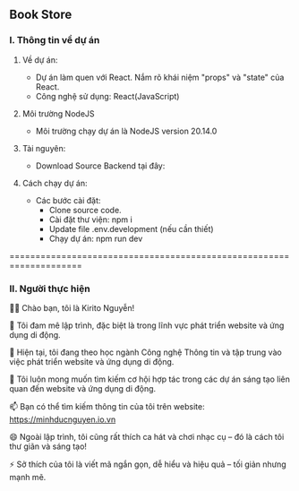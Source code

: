 ## Book Store

### I. Thông tin về dự án
1. Về dự án:
    - Dự án làm quen với React. Nắm rõ khái niệm "props" và "state" của React.
    - Công nghệ sử dụng: React(JavaScript)

2. Môi trường NodeJS
   - Môi trường chạy dự án là NodeJS version 20.14.0

3. Tài nguyên:
   - Download Source Backend tại đây: 

4. Cách chạy dự án:
   - Các bước cài đặt:
     + Clone source code.
     + Cài đặt thư viện: npm i
     + Update file .env.development (nếu cần thiết)
     + Chạy dự án: npm run dev

====================================================================

### II. Người thực hiện
👋👋 Chào bạn, tôi là Kirito Nguyễn!

👀 Tôi đam mê lập trình, đặc biệt là trong lĩnh vực phát triển website và ứng dụng di động.

🌱 Hiện tại, tôi đang theo học ngành Công nghệ Thông tin và tập trung vào việc phát triển website và ứng dụng di động.

💞️ Tôi luôn mong muốn tìm kiếm cơ hội hợp tác trong các dự án sáng tạo liên quan đến website và ứng dụng di động.

📫 Bạn có thể tìm kiếm thông tin của tôi trên website: https://minhducnguyen.io.vn

😄 Ngoài lập trình, tôi cũng rất thích ca hát và chơi nhạc cụ – đó là cách tôi thư giãn và sáng tạo!

⚡ Sở thích của tôi là viết mã ngắn gọn, dễ hiểu và hiệu quả – tối giản nhưng mạnh mẽ.

